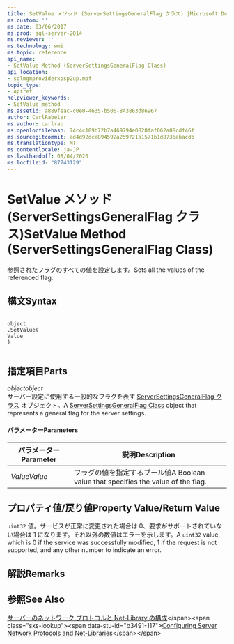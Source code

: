 ```yaml
---
title: SetValue メソッド (ServerSettingsGeneralFlag クラス) |Microsoft Docs
ms.custom: ''
ms.date: 03/06/2017
ms.prod: sql-server-2014
ms.reviewer: ''
ms.technology: wmi
ms.topic: reference
api_name:
- SetValue Method (ServerSettingsGeneralFlag Class)
api_location:
- sqlmgmproviderxpsp2up.mof
topic_type:
- apiref
helpviewer_keywords:
- SetValue method
ms.assetid: a889feac-c0e0-4635-b506-843863d86967
author: CarlRabeler
ms.author: carlrab
ms.openlocfilehash: 74c4c189b72b7a469794e0828faf062a88cdf46f
ms.sourcegitcommit: ad4d92dce894592a259721a1571b1d8736abacdb
ms.translationtype: MT
ms.contentlocale: ja-JP
ms.lasthandoff: 08/04/2020
ms.locfileid: "87743129"
---
```

# <a name="setvalue-method-serversettingsgeneralflag-class"></a><span data-ttu-id="b3491-102">SetValue メソッド (ServerSettingsGeneralFlag クラス)</span><span class="sxs-lookup"><span data-stu-id="b3491-102">SetValue Method (ServerSettingsGeneralFlag Class)</span></span>
  <span data-ttu-id="b3491-103">参照されたフラグのすべての値を設定します。</span><span class="sxs-lookup"><span data-stu-id="b3491-103">Sets all the values of the referenced flag.</span></span>  
  
## <a name="syntax"></a><span data-ttu-id="b3491-104">構文</span><span class="sxs-lookup"><span data-stu-id="b3491-104">Syntax</span></span>  
  
```  
  
object  
.SetValue(  
Value  
)  
  
```  
  
## <a name="parts"></a><span data-ttu-id="b3491-105">指定項目</span><span class="sxs-lookup"><span data-stu-id="b3491-105">Parts</span></span>  
 <span data-ttu-id="b3491-106">*object*</span><span class="sxs-lookup"><span data-stu-id="b3491-106">*object*</span></span>  
 <span data-ttu-id="b3491-107">サーバー設定に使用する一般的なフラグを表す [ServerSettingsGeneralFlag クラス](serversettingsgeneralflag-class.md) オブジェクト。</span><span class="sxs-lookup"><span data-stu-id="b3491-107">A [ServerSettingsGeneralFlag Class](serversettingsgeneralflag-class.md) object that represents a general flag for the server settings.</span></span>  
  
#### <a name="parameters"></a><span data-ttu-id="b3491-108">パラメーター</span><span class="sxs-lookup"><span data-stu-id="b3491-108">Parameters</span></span>  
  
|<span data-ttu-id="b3491-109">パラメーター</span><span class="sxs-lookup"><span data-stu-id="b3491-109">Parameter</span></span>|<span data-ttu-id="b3491-110">説明</span><span class="sxs-lookup"><span data-stu-id="b3491-110">Description</span></span>|  
|---------------|-----------------|  
|<span data-ttu-id="b3491-111">*Value*</span><span class="sxs-lookup"><span data-stu-id="b3491-111">*Value*</span></span>|<span data-ttu-id="b3491-112">フラグの値を指定するブール値</span><span class="sxs-lookup"><span data-stu-id="b3491-112">A Boolean value that specifies the value of the flag.</span></span>|  
  
## <a name="property-valuereturn-value"></a><span data-ttu-id="b3491-113">プロパティ値/戻り値</span><span class="sxs-lookup"><span data-stu-id="b3491-113">Property Value/Return Value</span></span>  
 <span data-ttu-id="b3491-114">`uint32` 値。サービスが正常に変更された場合は 0、要求がサポートされていない場合は 1 になります。それ以外の数値はエラーを示します。</span><span class="sxs-lookup"><span data-stu-id="b3491-114">A `uint32` value, which is 0 if the service was successfully modified, 1 if the request is not supported, and any other number to indicate an error.</span></span>  
  
## <a name="remarks"></a><span data-ttu-id="b3491-115">解説</span><span class="sxs-lookup"><span data-stu-id="b3491-115">Remarks</span></span>  
  
## <a name="see-also"></a><span data-ttu-id="b3491-116">参照</span><span class="sxs-lookup"><span data-stu-id="b3491-116">See Also</span></span>  
 <span data-ttu-id="b3491-117">[サーバーのネットワーク プロトコルと Net-Library の構成](https://msdn.microsoft.com/library/ms177485\(v=sql.100\).aspx)</span><span class="sxs-lookup"><span data-stu-id="b3491-117">[Configuring Server Network Protocols and Net-Libraries](https://msdn.microsoft.com/library/ms177485\(v=sql.100\).aspx)</span></span>  
  
  
